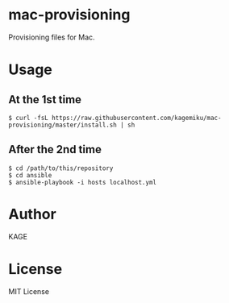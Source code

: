 # mac-provisioning
Provisioning files for Mac.

# Usage
## At the 1st time
```
$ curl -fsL https://raw.githubusercontent.com/kagemiku/mac-provisioning/master/install.sh | sh
```

## After the 2nd time
```
$ cd /path/to/this/repository
$ cd ansible
$ ansible-playbook -i hosts localhost.yml
```

# Author
KAGE

# License
MIT License
